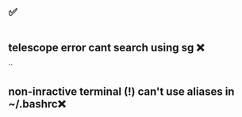 
## ✅ 

```bash
```

## telescope error cant search using <leader>sg ❌
[]()
``

## non-inractive terminal (!) can't use aliases in ~/.bashrc❌
